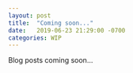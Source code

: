 ```yaml
---
layout: post
title:  "Coming soon..."
date:   2019-06-23 21:29:00 -0700
categories: WIP
---
```

Blog posts coming soon...
